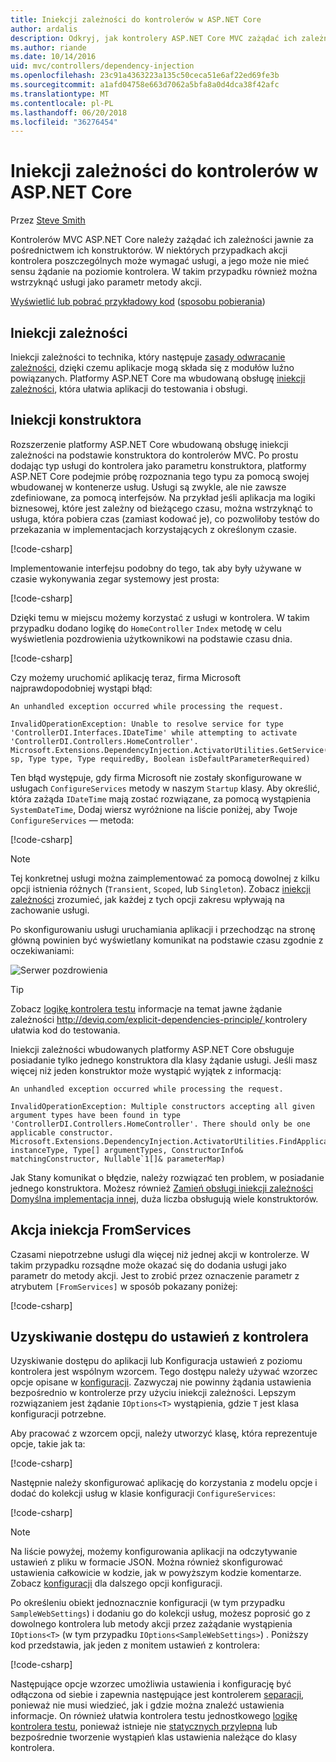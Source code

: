 ```yaml
---
title: Iniekcji zależności do kontrolerów w ASP.NET Core
author: ardalis
description: Odkryj, jak kontrolery ASP.NET Core MVC zażądać ich zależności jawnie za pośrednictwem ich konstruktorów z iniekcji zależności w ASP.NET Core.
ms.author: riande
ms.date: 10/14/2016
uid: mvc/controllers/dependency-injection
ms.openlocfilehash: 23c91a4363223a135c50ceca51e6af22ed69fe3b
ms.sourcegitcommit: a1afd04758e663d7062a5bfa8a0d4dca38f42afc
ms.translationtype: MT
ms.contentlocale: pl-PL
ms.lasthandoff: 06/20/2018
ms.locfileid: "36276454"
---
```

# <a name="dependency-injection-into-controllers-in-aspnet-core"></a>Iniekcji zależności do kontrolerów w ASP.NET Core

<a name="dependency-injection-controllers"></a>

Przez [Steve Smith](https://ardalis.com/)

Kontrolerów MVC ASP.NET Core należy zażądać ich zależności jawnie za pośrednictwem ich konstruktorów. W niektórych przypadkach akcji kontrolera poszczególnych może wymagać usługi, a jego może nie mieć sensu żądanie na poziomie kontrolera. W takim przypadku również można wstrzyknąć usługi jako parametr metody akcji.

[Wyświetlić lub pobrać przykładowy kod](https://github.com/aspnet/Docs/tree/master/aspnetcore/mvc/controllers/dependency-injection/sample) ([sposobu pobierania](xref:tutorials/index#how-to-download-a-sample))

## <a name="dependency-injection"></a>Iniekcji zależności

Iniekcji zależności to technika, który następuje [zasady odwracanie zależności](http://deviq.com/dependency-inversion-principle/), dzięki czemu aplikacje mogą składa się z modułów luźno powiązanych. Platformy ASP.NET Core ma wbudowaną obsługę [iniekcji zależności](../../fundamentals/dependency-injection.md), która ułatwia aplikacji do testowania i obsługi.

## <a name="constructor-injection"></a>Iniekcji konstruktora

Rozszerzenie platformy ASP.NET Core wbudowaną obsługę iniekcji zależności na podstawie konstruktora do kontrolerów MVC. Po prostu dodając typ usługi do kontrolera jako parametru konstruktora, platformy ASP.NET Core podejmie próbę rozpoznania tego typu za pomocą swojej wbudowanej w kontenerze usług. Usługi są zwykle, ale nie zawsze zdefiniowane, za pomocą interfejsów. Na przykład jeśli aplikacja ma logiki biznesowej, które jest zależny od bieżącego czasu, można wstrzyknąć to usługa, która pobiera czas (zamiast kodować je), co pozwoliłoby testów do przekazania w implementacjach korzystających z określonym czasie.

[!code-csharp[](dependency-injection/sample/src/ControllerDI/Interfaces/IDateTime.cs)]


Implementowanie interfejsu podobny do tego, tak aby były używane w czasie wykonywania zegar systemowy jest prosta:

[!code-csharp[](dependency-injection/sample/src/ControllerDI/Services/SystemDateTime.cs)]


Dzięki temu w miejscu możemy korzystać z usługi w kontrolera. W takim przypadku dodano logikę do `HomeController` `Index` metodę w celu wyświetlenia pozdrowienia użytkownikowi na podstawie czasu dnia.

[!code-csharp[](./dependency-injection/sample/src/ControllerDI/Controllers/HomeController.cs?highlight=8,10,12,17,18,19,20,21,22,23,24,25,26,27,28,29,30&range=1-31,51-52)]

Czy możemy uruchomić aplikację teraz, firma Microsoft najprawdopodobniej wystąpi błąd:

```
An unhandled exception occurred while processing the request.

InvalidOperationException: Unable to resolve service for type 'ControllerDI.Interfaces.IDateTime' while attempting to activate 'ControllerDI.Controllers.HomeController'.
Microsoft.Extensions.DependencyInjection.ActivatorUtilities.GetService(IServiceProvider sp, Type type, Type requiredBy, Boolean isDefaultParameterRequired)
```

Ten błąd występuje, gdy firma Microsoft nie zostały skonfigurowane w usługach `ConfigureServices` metody w naszym `Startup` klasy. Aby określić, która zażąda `IDateTime` mają zostać rozwiązane, za pomocą wystąpienia `SystemDateTime`, Dodaj wiersz wyróżnione na liście poniżej, aby Twoje `ConfigureServices` — metoda:

[!code-csharp[](./dependency-injection/sample/src/ControllerDI/Startup.cs?highlight=4&range=26-27,42-44)]

> [!NOTE]
> Tej konkretnej usługi można zaimplementować za pomocą dowolnej z kilku opcji istnienia różnych (`Transient`, `Scoped`, lub `Singleton`). Zobacz [iniekcji zależności](../../fundamentals/dependency-injection.md) zrozumieć, jak każdej z tych opcji zakresu wpływają na zachowanie usługi.

Po skonfigurowaniu usługi uruchamiania aplikacji i przechodząc na stronę główną powinien być wyświetlany komunikat na podstawie czasu zgodnie z oczekiwaniami:

![Serwer pozdrowienia](dependency-injection/_static/server-greeting.png)

>[!TIP]
> Zobacz [logikę kontrolera testu](testing.md) informacje na temat jawne żądanie zależności [ http://deviq.com/explicit-dependencies-principle/ ](http://deviq.com/explicit-dependencies-principle/) kontrolery ułatwia kod do testowania.

Iniekcji zależności wbudowanych platformy ASP.NET Core obsługuje posiadanie tylko jednego konstruktora dla klasy żądanie usługi. Jeśli masz więcej niż jeden konstruktor może wystąpić wyjątek z informacją:

```
An unhandled exception occurred while processing the request.

InvalidOperationException: Multiple constructors accepting all given argument types have been found in type 'ControllerDI.Controllers.HomeController'. There should only be one applicable constructor.
Microsoft.Extensions.DependencyInjection.ActivatorUtilities.FindApplicableConstructor(Type instanceType, Type[] argumentTypes, ConstructorInfo& matchingConstructor, Nullable`1[]& parameterMap)
```

Jak Stany komunikat o błędzie, należy rozwiązać ten problem, w posiadanie jednego konstruktora. Możesz również [Zamień obsługi iniekcji zależności Domyślna implementacja innej](../../fundamentals/dependency-injection.md#replacing-the-default-services-container), duża liczba obsługują wiele konstruktorów.

## <a name="action-injection-with-fromservices"></a>Akcja iniekcja FromServices

Czasami niepotrzebne usługi dla więcej niż jednej akcji w kontrolerze. W takim przypadku rozsądne może okazać się do dodania usługi jako parametr do metody akcji. Jest to zrobić przez oznaczenie parametr z atrybutem `[FromServices]` w sposób pokazany poniżej:

[!code-csharp[](./dependency-injection/sample/src/ControllerDI/Controllers/HomeController.cs?highlight=1&range=33-38)]

## <a name="accessing-settings-from-a-controller"></a>Uzyskiwanie dostępu do ustawień z kontrolera

Uzyskiwanie dostępu do aplikacji lub Konfiguracja ustawień z poziomu kontrolera jest wspólnym wzorcem. Tego dostępu należy używać wzorzec opcje opisane w [konfiguracji](xref:fundamentals/configuration/index). Zazwyczaj nie powinny żądania ustawienia bezpośrednio w kontrolerze przy użyciu iniekcji zależności. Lepszym rozwiązaniem jest żądanie `IOptions<T>` wystąpienia, gdzie `T` jest klasa konfiguracji potrzebne.

Aby pracować z wzorcem opcji, należy utworzyć klasę, która reprezentuje opcje, takie jak ta:

[!code-csharp[](dependency-injection/sample/src/ControllerDI/Model/SampleWebSettings.cs)]

Następnie należy skonfigurować aplikację do korzystania z modelu opcje i dodać do kolekcji usług w klasie konfiguracji `ConfigureServices`:

[!code-csharp[](./dependency-injection/sample/src/ControllerDI/Startup.cs?highlight=3,4,5,6,9,16,19&range=14-44)]

> [!NOTE]
> Na liście powyżej, możemy konfigurowania aplikacji na odczytywanie ustawień z pliku w formacie JSON. Można również skonfigurować ustawienia całkowicie w kodzie, jak w powyższym kodzie komentarze. Zobacz [konfiguracji](xref:fundamentals/configuration/index) dla dalszego opcji konfiguracji.

Po określeniu obiekt jednoznacznie konfiguracji (w tym przypadku `SampleWebSettings`) i dodaniu go do kolekcji usług, możesz poprosić go z dowolnego kontrolera lub metody akcji przez zażądanie wystąpienia `IOptions<T>` (w tym przypadku `IOptions<SampleWebSettings>`) . Poniższy kod przedstawia, jak jeden z monitem ustawień z kontrolera:

[!code-csharp[](./dependency-injection/sample/src/ControllerDI/Controllers/SettingsController.cs?highlight=3,5,7&range=7-22)]

Następujące opcje wzorzec umożliwia ustawienia i konfigurację być odłączona od siebie i zapewnia następujące jest kontrolerem [separacji](http://deviq.com/separation-of-concerns/), ponieważ nie musi wiedzieć, jak i gdzie można znaleźć ustawienia informacje. On również ułatwia kontrolera testu jednostkowego [logikę kontrolera testu](testing.md), ponieważ istnieje nie [statycznych przylepna](http://deviq.com/static-cling/) lub bezpośrednie tworzenie wystąpień klas ustawienia należące do klasy kontrolera.
